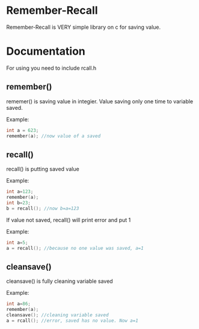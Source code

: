 # Remember-Recall
Remember-Recall is VERY simple library on c for saving value. 

# Documentation
For using you need to include rcall.h

## remember()
rememer() is saving value in integier. Value saving only one time to variable saved.

Example:
```c
int a = 623;
remember(a); //now value of a saved
```

## recall()
recall() is putting saved value

Example:
```c
int a=123;
remember(a);
int b=23;
b = recall(); //now b=a=123
```
If value not saved, recall() will print error and put 1

Example:
```c
int a=5;
a = recall(); //because no one value was saved, a=1
```

## cleansave()
cleansave() is fully cleaning variable saved

Example:
```c
int a=86;
remember(a);
cleansave(); //cleaning variable saved
a = rcall(); //error, saved has no value. Now a=1
```








